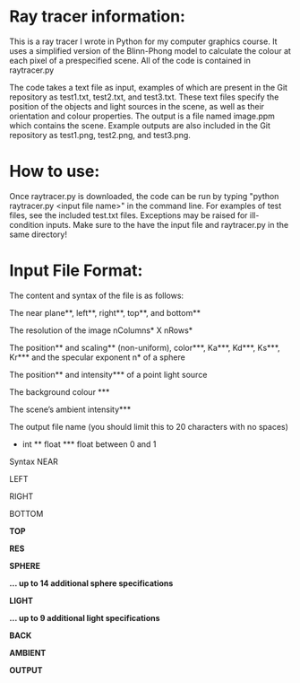 # Ray tracer information:
This is a ray tracer I wrote in Python for my computer graphics course. It uses
a simplified version of the Blinn-Phong model to calculate the colour at each pixel 
of a prespecified scene. All of the code is contained in raytracer.py

The code takes a text file as input, examples of which are present in 
the Git repository as test1.txt, test2.txt, and test3.txt. These text files
specify the position of the objects and light sources in the scene, as well as their orientation 
and colour properties. The output is a file named image.ppm which contains the scene. Example outputs are 
also included in the Git repository as test1.png, test2.png, and test3.png.  

# How to use:
Once raytracer.py is downloaded, the code can be run by typing "python raytracer.py \<input file name\>" in the
command line. For examples of test files, see the included test.txt files. Exceptions may be raised for ill-condition inputs. Make sure to the have the input file
and raytracer.py in the same directory!

# Input File Format:
The content and syntax of the file is as follows:

 The near plane**, left**, right**, top**, and bottom**

 The resolution of the image nColumns* X nRows*

 The position** and scaling** (non-uniform), color***, Ka***, Kd***, Ks***, Kr*** and the specular exponent n* of a sphere

 The position** and intensity*** of a point light source

 The background colour ***

 The scene’s ambient intensity***

 The output file name (you should limit this to 20 characters with no spaces)
 

* int         ** float          *** float between 0 and 1

 

Syntax
NEAR <n>

LEFT <l>

RIGHT <r>

BOTTOM <b>

TOP <t>

RES <x> <y>

SPHERE <name> <pos x> <pos y> <pos z> <scl x> <scl y> <scl z> <r> <g> <b> <Ka> <Kd> <Ks> <Kr> <n>

… up to 14 additional sphere specifications

LIGHT <name> <pos x> <pos y> <pos z> <Ir> <Ig> <Ib>

… up to 9 additional light specifications

BACK <r> <g > <b>

AMBIENT <Ir> <Ig> <Ib>

OUTPUT <name>
